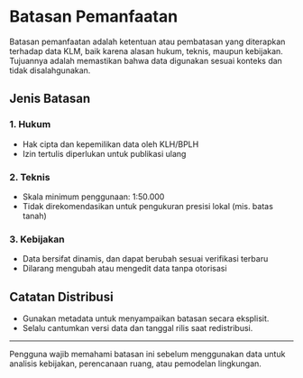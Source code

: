 # Batasan Pemanfaatan

Batasan pemanfaatan adalah ketentuan atau pembatasan yang diterapkan terhadap data KLM, baik karena alasan hukum, teknis, maupun kebijakan. Tujuannya adalah memastikan bahwa data digunakan sesuai konteks dan tidak disalahgunakan.

## Jenis Batasan

### 1. **Hukum**
- Hak cipta dan kepemilikan data oleh KLH/BPLH
- Izin tertulis diperlukan untuk publikasi ulang

### 2. **Teknis**
- Skala minimum penggunaan: 1:50.000
- Tidak direkomendasikan untuk pengukuran presisi lokal (mis. batas tanah)

### 3. **Kebijakan**
- Data bersifat dinamis, dan dapat berubah sesuai verifikasi terbaru
- Dilarang mengubah atau mengedit data tanpa otorisasi

## Catatan Distribusi

- Gunakan metadata untuk menyampaikan batasan secara eksplisit.
- Selalu cantumkan versi data dan tanggal rilis saat redistribusi.

---

Pengguna wajib memahami batasan ini sebelum menggunakan data untuk analisis kebijakan, perencanaan ruang, atau pemodelan lingkungan.
